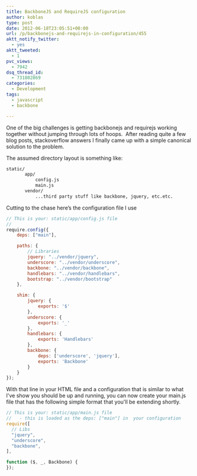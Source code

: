 ```yaml
---
title: BackboneJS and RequireJS configuration
author: koblas
type: post
date: 2012-06-18T23:05:51+00:00
url: /p/backbonejs-and-requirejs-in-configuration/455
aktt_notify_twitter:
  - yes
aktt_tweeted:
  - 1
pvc_views:
  - 7942
dsq_thread_id:
  - 731802869
categories:
  - Development
tags:
  - javascript
  - backbone

---
```

One of the big challenges is getting backbonejs and requirejs working together without jumping through lots of hoops.  After reading quite a few blog posts, stackoverflow answers I finally came up with a simple canonical solution to the problem.

The assumed directory layout is something like:

```bash
static/
       app/
           config.js
           main.js
       vendor/
           ...third party stuff like backbone, jquery, etc.etc.
```

Cutting to the chase here&#8217;s the configuration file I use

```javascript
// This is your: static/app/config.js file
//
require.config({
    deps: ["main"],

    paths: {
        // Libraries
        jquery: "../vendor/jquery",
        underscore: "../vendor/underscore",
        backbone: "../vendor/backbone",
        handlebars: "../vendor/handlebars",
        bootstrap: "../vendor/bootstrap"
    },

    shim: {
        jquery: {
            exports: '$'
        },
        underscore: {
            exports: '_'
        },
        handlebars: {
            exports: 'Handlebars'
        },
        backbone: {
            deps: ['underscore', 'jquery'],
            exports: 'Backbone'
        }
    }
});
```

With that line in your HTML file and a configuration that is similar to what I've show you should be up and running, you can now create your main.js file that has the following simple format that you'll be extending shortly.

```javascript
// This is your: static/app/main.js file
//   - this is loaded as the deps: ["main"] in  your configuration
require([
  // Libs
  "jquery",
  "underscore",
  "backbone",
],

function ($, _, Backbone) {
});
```
